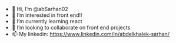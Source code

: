 - 👋 Hi, I’m @abSarhan02
- 👀 I’m interested in front end!!
- 🌱 I’m currently learning react 
- 💞️ I’m looking to collaborate on front end projects
- 📫 My linkedin: https://www.linkedin.com/in/abdelkhalek-sarhan/

<!---
abSarhan02/abSarhan02 is a ✨ special ✨ repository because its `README.md` (this file) appears on your GitHub profile.
You can click the Preview link to take a look at your changes.
--->
